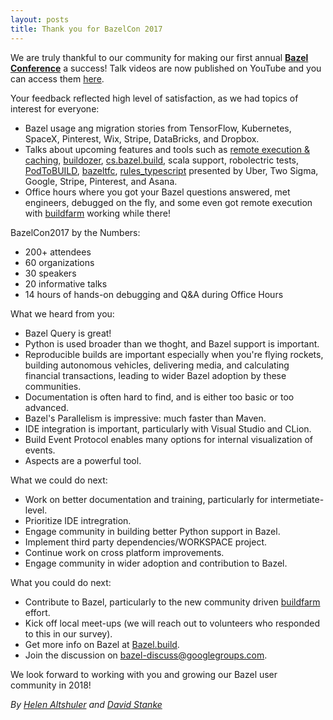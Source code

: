 ```yaml
---
layout: posts
title: Thank you for BazelCon 2017
---
```


We are truly thankful to our community for making our first annual [**Bazel Conference**](https://sites.google.com/corp/bazel.build/conference2017) a success! Talk videos are now published on YouTube and you can access them [here](link).

Your feedback reflected high level of satisfaction, as we had topics of interest for everyone:
* Bazel usage ang migration stories from TensorFlow, Kubernetes, SpaceX, Pinterest, Wix, Stripe, DataBricks, and Dropbox.
* Talks about upcoming features and tools such as [remote execution & caching](https://github.com/bazelbuild/bazel-buildfarm), [buildozer](https://github.com/bazelbuild/buildtools/tree/master/buildozer), [cs.bazel.build](https://cs.bazel.build/), scala support, robolectric tests, [PodToBUILD](https://github.com/pinterest/PodToBUILD), [bazeltfc](https://github.com/Asana/bazeltsc), [rules_typescript](https://github.com/bazelbuild/rules_typescript) presented by Uber, Two Sigma, Google, Stripe, Pinterest, and Asana.
* Office hours where you got your Bazel questions answered, met engineers, debugged on the fly, and some even got remote execution with [buildfarm](https://github.com/bazelbuild/bazel-buildfarm) working while there!

BazelCon2017 by the Numbers:
* 200+ attendees
* 60 organizations
* 30 speakers
* 20 informative talks
* 14 hours of hands-on debugging and Q&A during Office Hours

What we heard from you:
* Bazel Query is great!
* Python is used broader than we thoght, and Bazel support is important.
* Reproducible builds are important especially when you're flying rockets, building autonomous vehicles, delivering media, and calculating financial transactions, leading to wider Bazel adoption by these communities.
* Documentation is often hard to find, and is either too basic or too advanced.
* Bazel's Parallelism is impressive: much faster than Maven.
* IDE integration is important, particularly with Visual Studio and CLion.
* Build Event Protocol enables many options for internal visualization of events.
* Aspects are a powerful tool.

What we could do next:
* Work on better documentation and training, particularly for intermetiate-level.
* Prioritize IDE intregration.
* Engage community in building better Python support in Bazel.
* Implement third party dependencies/WORKSPACE project.
* Continue work on cross platform improvements.
* Engage community in wider adoption and contribution to Bazel.

What you could do next:
* Contribute to Bazel, particularly to the new community driven [buildfarm](https://github.com/bazelbuild/bazel-buildfarm) effort.
* Kick off local meet-ups (we will reach out to volunteers who responded to this in our survey).
* Get more info on Bazel at [Bazel.build](https://bazel.build/).
* Join the discussion on bazel-discuss@googlegroups.com.

We look forward to working with you and growing our Bazel user community in 2018!


*By [Helen Altshuler](https://github.com/helenalt) and [David Stanke](https://github.com/davidstanke)*

